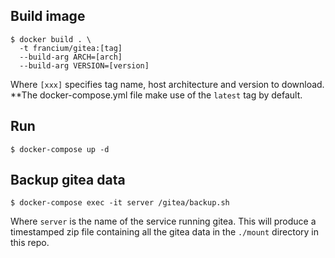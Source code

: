 ## Build image
```
$ docker build . \
  -t francium/gitea:[tag]
  --build-arg ARCH=[arch]
  --build-arg VERSION=[version]
```
Where `[xxx]` specifies tag name, host architecture and version to download. **The
docker-compose.yml file make use of the `latest` tag by default.

## Run
```
$ docker-compose up -d
```

## Backup gitea data
```
$ docker-compose exec -it server /gitea/backup.sh
```
Where `server` is the name of the service running gitea.
This will produce a timestamped zip file containing all the gitea data in the `./mount`
directory in this repo.
